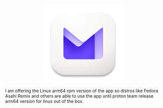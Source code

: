 <p align="center">
  <img src="assets/icons/icon.png" width="256" height="256">
</p>

I am offering the Linux arm64 rpm version of the app so distros like Fedora Asahi Remix and others are able to use the app until proton team release arm64 version for linux out of the box.
